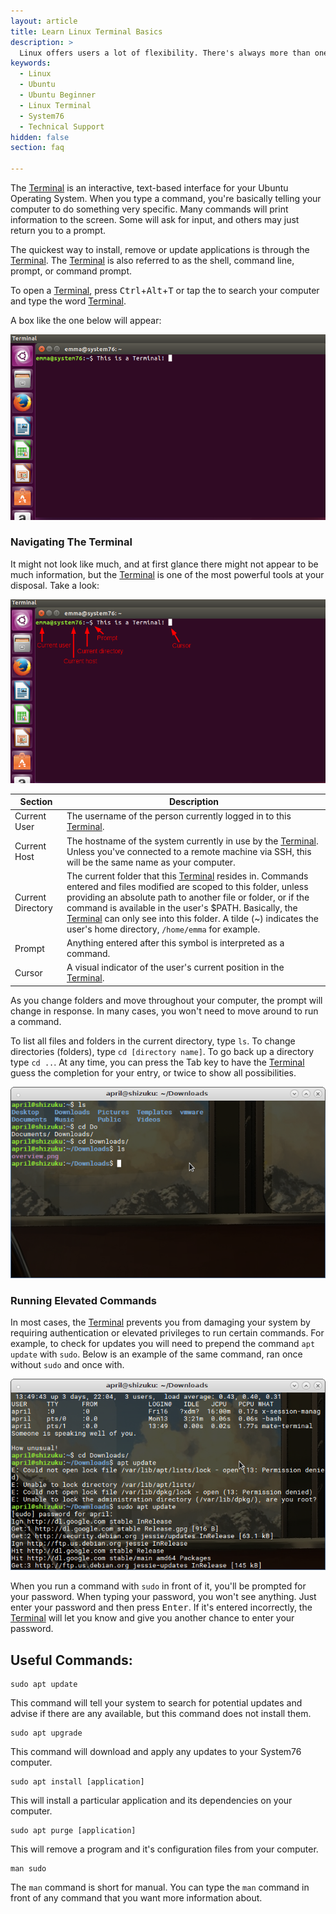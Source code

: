 ```yaml
---
layout: article
title: Learn Linux Terminal Basics
description: >
  Linux offers users a lot of flexibility. There's always more than one way to complete a task, and using the terminal is one of them.
keywords:
  - Linux
  - Ubuntu
  - Ubuntu Beginner
  - Linux Terminal
  - System76
  - Technical Support
hidden: false
section: faq

---
```


The <u>Terminal</u> is an interactive, text-based interface for your Ubuntu Operating System. When you type a command, you're basically telling your computer to do something very specific. Many commands will print information to the screen. Some will ask for input, and others may just return you to a prompt.

The quickest way to install, remove or update applications is through the <u>Terminal</u>. The <u>Terminal</u> is also referred to as the shell, command line, prompt, or command prompt.

To open a <u>Terminal</u>, press <kbd>Ctrl</kbd>+<kbd>Alt</kbd>+<kbd>T</kbd> or tap the <kbd><span class="fl-ubuntu"></span></kbd> to search your computer and type the word <u>Terminal</u>.

A box like the one below will appear:

![Ubuntu Terminal](/images//ubuntu-terminal/terminalmain.png)

### Navigating The Terminal

It might not look like much, and at first glance there might not appear to be much information, but the <u>Terminal</u> is one of the most powerful tools at your disposal. Take a look:

![Ubuntu Terminal Overview](/images//ubuntu-terminal/overview.png)

Section | Description
--------|------------
Current User | The username of the person currently logged in to this <u>Terminal</u>.
Current Host | The hostname of the system currently in use by the <u>Terminal</u>. Unless you've connected to a remote machine via SSH, this will be the same name as your computer.
Current Directory | The current folder that this <u>Terminal</u> resides in. Commands entered and files modified are scoped to this folder, unless providing an absolute path to another file or folder, or if the command is available in the user's $PATH. Basically, the <u>Terminal</u> can only see into this folder. A tilde (~) indicates the user's home directory, `/home/emma` for example.
Prompt | Anything entered after this symbol is interpreted as a command.
Cursor | A visual indicator of the user's current position in the <u>Terminal</u>.

As you change folders and move throughout your computer, the prompt will change in response. In many cases, you won't need to move around to run a command.

To list all files and folders in the current directory, type `ls`. To change directories (folders), type `cd [directory name]`. To go back up a directory type `cd ..`. At any time, you can press the Tab key to have the <u>Terminal</u> guess the completion for your entry, or twice to show all possibilities.

![Moving around](/images//ubuntu-terminal/moving-around.png)

### Running Elevated Commands

In most cases, the <u>Terminal</u> prevents you from damaging your system by requiring authentication or elevated privileges to run certain commands. For example, to check for updates you will need to prepend the command `apt update` with `sudo`. Below is an example of the same command, ran once without `sudo` and once with. 

![Using sudo](/images//ubuntu-terminal/sudo.png)

When you run a command with `sudo` in front of it, you'll be prompted for your password. When typing your password, you won't see anything. Just enter your password and then press <kbd>Enter</kbd>. If it's entered incorrectly, the <u>Terminal</u> will let you know and give you another chance to enter your password.

## Useful Commands:

```
sudo apt update
```

This command will tell your system to search for potential updates and advise if there are any available, but this command does not install them.

```
sudo apt upgrade
```

This command will download and apply any updates to your System76 computer.

```
sudo apt install [application]
```

This will install a particular application and its dependencies on your computer.

```
sudo apt purge [application]
```

This will remove a program and it's configuration files from your computer.

```
man sudo
```

The `man` command is short for manual. You can type the `man` command in front of any command that you want more information about.
